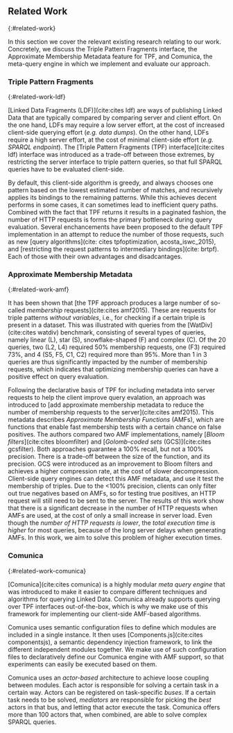 ## Related Work
{:#related-work}

In this section we cover the relevant existing research relating to our work.
Concretely, we discuss the Triple Pattern Fragments interface,
the Approximate Membership Metadata feature for TPF,
and Comunica, the meta-query engine in which we implement and evaluate our approach.

### Triple Pattern Fragments
{:#related-work-ldf}

[Linked Data Fragments (LDF)](cite:cites ldf) are ways of publishing Linked Data
that are typically compared by comparing server and client effort.
On the one hand, LDFs may require a low server effort, at the cost of increased client-side querying effort (_e.g. data dumps_).
On the other hand, LDFs require a high server effort, at the cost of minimal client-side effort (_e.g. SPARQL endpoint_).
The [Triple Pattern Fragments (TPF) interface](cite:cites ldf) interface was introduced
as a trade-off between those extremes,
by restricting the server interface to triple pattern queries,
so that full SPARQL queries have to be evaluated client-side.

By default, this client-side algorithm is greedy,
and always chooses one pattern based on the lowest estimated number of matches,
and recursively applies its bindings to the remaining patterns.
While this achieves decent performs in some cases,
it can sometimes lead to inefficient query paths.
Combined with the fact that TPF returns it results in a paginated fashion,
the number of HTTP requests is forms the primary bottleneck during query evaluation.
Several enchancements have been proposed to the default TPF implementation
in an attempt to reduce the number of those requests,
such as new [query algorithms](cite: cites tpfoptimization, acosta_iswc_2015),
and [restricting the request patterns to intermediary bindings](cite: brtpf).
Each of those with their own advantages and disadcantages.

### Approximate Membership Metadata
{:#related-work-amf}

It has been shown that [the TPF approach produces a large number of so-called _membership_ requests](cite:cites amf2015).
These are requests for triple patterns _without variables_, i.e., for checking if a certain triple is present in a dataset.
This was illustrated with queries from the [WatDiv](cite:cites watdiv) benchmark,
consisting of several types of queries, namely linear (L), star (S), snowflake-shaped (F) and complex (C).
Of the 20 queries, two (L2, L4) required 50% membership requests,
one (F3) required 73%, and 4 (S5, F5, C1, C2) required more than 95%.
More than 1 in 3 queries are thus significantly impacted by the number of membership requests,
which indicates that optimizing membership queries can have a positive effect on query evaluation.

Following the declarative basis of TPF for including metadata into server requests to help the client improve query evalation,
an approach was introduced to [add approximate membership metadata to reduce the number of membership requests to the server](cite:cites amf2015).
This metadata describes _Approximate Membership Functions_ (AMFs),
which are functions that enable fast membership tests with a certain chance on false positives.
The authors compared two AMF implementations,
namely [_Bloom filters_](cite:cites bloomfilter) and [_Golomb-coded sets_ (GCS)](cite:cites gcsfilter).
Both approaches guarantee a 100% recall, but not a 100% precision.
There is a trade-off between the size of the function, and its precision.
GCS were introduced as an improvement to Bloom filters and achieves a higher compression rate, at the cost of slower decompression.
Client-side query engines can detect this AMF metadata,
and use it test the membership of triples.
Due to the <100% precision, clients can only filter out true negatives based on AMFs,
so for testing true positives, an HTTP request will still need to be sent to the server.
The results of this work show that there is a significant decrease in the number of HTTP requests when AMFs are used,
at the cost of only a small increase in server load.
Even though the _number of HTTP requests is lower_, the _total execution time is higher_ for most queries,
because of the long server delays when generating AMFs.
In this work, we aim to solve this problem of higher execution times.

### Comunica
{:#related-work-comunica}

[Comunica](cite:cites comunica) is a highly modular _meta query engine_
that was introduced to make it easier to compare different
techniques and algorithms for querying Linked Data.
Comunica already supports querying over TPF interfaces out-of-the-box,
which is why we make use of this framework for implementing our client-side AMF-based algorithms.

Comunica uses semantic configuration files to define which modules are included in a single instance.
It then uses [Components.js](cite:cites componentsjs), a semantic dependency injection framework,
to link the different independent modules together.
We make use of such configuration files to declaratively define our Comunica engine with AMF support,
so that experiments can easily be executed based on them.

Comunica uses an _actor-based_ architecture to achieve loose coupling between modules.
Each actor is responsible for solving a certain task in a certain way.
Actors can be registered on task-specific _buses_.
If a certain task needs to be solved, _mediators_ are responsible for picking the _best_ actors in that bus,
and letting that actor execute the task.
Comunica offers more than 100 actors that, when combined, are able to solve complex SPARQL queries.
